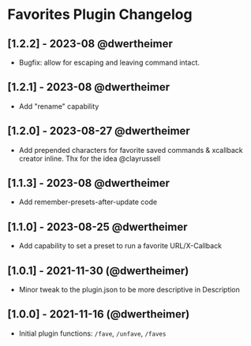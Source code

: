 # Favorites Plugin Changelog

## [1.2.2] - 2023-08 @dwertheimer

- Bugfix: allow for escaping and leaving command intact.

## [1.2.1] - 2023-08 @dwertheimer

- Add "rename" capability

## [1.2.0] - 2023-08-27 @dwertheimer

- Add prepended characters for favorite saved commands & xcallback creator inline. Thx for the idea @clayrussell

## [1.1.3] - 2023-08 @dwertheimer

- Add remember-presets-after-update code

## [1.1.0] - 2023-08-25 @dwertheimer

- Add capability to set a preset to run a favorite URL/X-Callback

## [1.0.1] - 2021-11-30 (@dwertheimer)

- Minor tweak to the plugin.json to be more descriptive in Description

## [1.0.0] - 2021-11-16 (@dwertheimer)

- Initial plugin functions: `/fave`, `/unfave`, `/faves`
